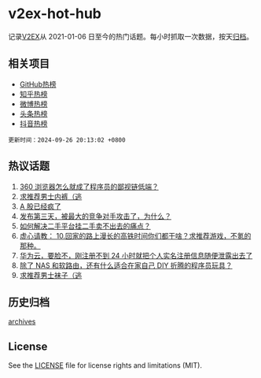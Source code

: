 # v2ex-hot-hub

 记录[V2EX](https://www.v2ex.com/)从 2021-01-06 日至今的热门话题。每小时抓取一次数据，按天[归档](archives)。
 
 ## 相关项目

- [GitHub热榜](https://github.com/it985/github-hot-hub)
- [知乎热榜](https://github.com/it985/zhihu-hot-hub)
- [微博热榜](https://github.com/it985/weibo-hot-hub)
- [头条热榜](https://github.com/it985/toutiao-hot-hub)
- [抖音热榜](https://github.com/it985/douyin-hot-hub)


 `更新时间：2024-09-26 20:13:02 +0800`

## 热议话题

1. [360 浏览器怎么就成了程序员的鄙视链低端？](https://www.v2ex.com/t/1075853)
1. [求推荐男士内裤（逃](https://www.v2ex.com/t/1075835)
1. [A 股已经疯了](https://www.v2ex.com/t/1075993)
1. [发布第三天，被最大的竞争对手攻击了，为什么？](https://www.v2ex.com/t/1075891)
1. [如何解决二手平台挂二手卖不出去的痛点？](https://www.v2ex.com/t/1075854)
1. [虚心请教： 10.回家的路上漫长的高铁时间你们都干啥？求推荐游戏，不氪的那种。](https://www.v2ex.com/t/1075899)
1. [华为云，要脸不，刚注册不到 24 小时就把个人实名注册信息随便泄露出去了](https://www.v2ex.com/t/1076037)
1. [除了 NAS 和软路由，还有什么适合在家自己 DIY 折腾的程序员玩具？](https://www.v2ex.com/t/1075886)
1. [求推荐男士袜子（逃](https://www.v2ex.com/t/1075936)

## 历史归档

[archives](archives)

## License

See the [LICENSE](LICENSE) file for license rights and limitations (MIT).
